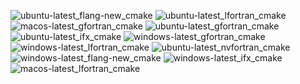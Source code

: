  ![ubuntu-latest_flang-new_cmake](https://img.shields.io/badge/ubuntu--latest_flang--new_cmake-failing-red) ![ubuntu-latest_lfortran_cmake](https://img.shields.io/badge/ubuntu--latest_lfortran_cmake-failing-red) ![macos-latest_gfortran_cmake](https://img.shields.io/badge/macos--latest_gfortran_cmake-failing-red) ![ubuntu-latest_gfortran_cmake](https://img.shields.io/badge/ubuntu--latest_gfortran_cmake-failing-red) ![ubuntu-latest_ifx_cmake](https://img.shields.io/badge/ubuntu--latest_ifx_cmake-failing-red) ![windows-latest_gfortran_cmake](https://img.shields.io/badge/windows--latest_gfortran_cmake-failing-red) ![windows-latest_lfortran_cmake](https://img.shields.io/badge/windows--latest_lfortran_cmake-failing-red) ![ubuntu-latest_nvfortran_cmake](https://img.shields.io/badge/ubuntu--latest_nvfortran_cmake-failing-red) ![windows-latest_flang-new_cmake](https://img.shields.io/badge/windows--latest_flang--new_cmake-failing-red) ![windows-latest_ifx_cmake](https://img.shields.io/badge/windows--latest_ifx_cmake-failing-red) ![macos-latest_lfortran_cmake](https://img.shields.io/badge/macos--latest_lfortran_cmake-failing-red)
